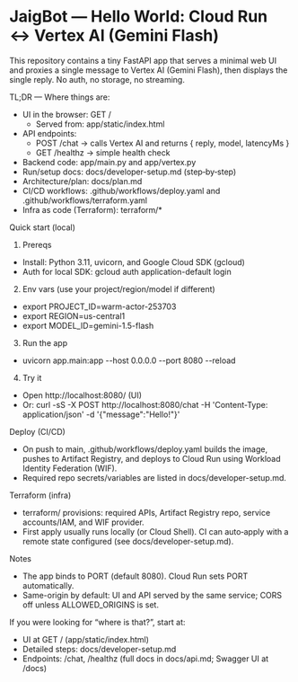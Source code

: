 # JaigBot — Hello World: Cloud Run ↔ Vertex AI (Gemini Flash)

This repository contains a tiny FastAPI app that serves a minimal web UI and proxies a single message to Vertex AI (Gemini Flash), then displays the single reply. No auth, no storage, no streaming.

TL;DR — Where things are:
- UI in the browser: GET /
  - Served from: app/static/index.html
- API endpoints:
  - POST /chat → calls Vertex AI and returns { reply, model, latencyMs }
  - GET  /healthz → simple health check
- Backend code: app/main.py and app/vertex.py
- Run/setup docs: docs/developer-setup.md (step‑by‑step)
- Architecture/plan: docs/plan.md
- CI/CD workflows: .github/workflows/deploy.yaml and .github/workflows/terraform.yaml
- Infra as code (Terraform): terraform/*

Quick start (local)
1) Prereqs
- Install: Python 3.11, uvicorn, and Google Cloud SDK (gcloud)
- Auth for local SDK: gcloud auth application-default login

2) Env vars (use your project/region/model if different)
- export PROJECT_ID=warm-actor-253703
- export REGION=us-central1
- export MODEL_ID=gemini-1.5-flash

3) Run the app
- uvicorn app.main:app --host 0.0.0.0 --port 8080 --reload

4) Try it
- Open http://localhost:8080/ (UI)
- Or: curl -sS -X POST http://localhost:8080/chat -H 'Content-Type: application/json' -d '{"message":"Hello!"}'

Deploy (CI/CD)
- On push to main, .github/workflows/deploy.yaml builds the image, pushes to Artifact Registry, and deploys to Cloud Run using Workload Identity Federation (WIF).
- Required repo secrets/variables are listed in docs/developer-setup.md.

Terraform (infra)
- terraform/ provisions: required APIs, Artifact Registry repo, service accounts/IAM, and WIF provider.
- First apply usually runs locally (or Cloud Shell). CI can auto‑apply with a remote state configured (see docs/developer-setup.md).

Notes
- The app binds to PORT (default 8080). Cloud Run sets PORT automatically.
- Same-origin by default: UI and API served by the same service; CORS off unless ALLOWED_ORIGINS is set.

If you were looking for “where is that?”, start at:
- UI at GET / (app/static/index.html)
- Detailed steps: docs/developer-setup.md
- Endpoints: /chat, /healthz (full docs in docs/api.md; Swagger UI at /docs)
